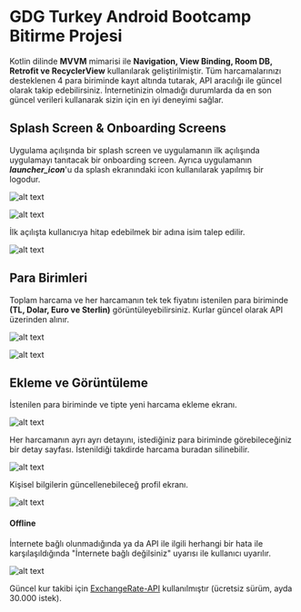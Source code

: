 # GDG Turkey Android Bootcamp Bitirme Projesi
Kotlin dilinde **MVVM** mimarisi ile **Navigation, View Binding, Room DB, Retrofit ve RecyclerView** kullanılarak geliştirilmiştir. Tüm harcamalarınızı desteklenen 4 para biriminde kayıt altında tutarak, API aracılığı ile güncel olarak takip edebilirsiniz. İnternetinizin olmadığı durumlarda da en son güncel verileri kullanarak sizin için en iyi deneyimi sağlar.

## Splash Screen & Onboarding Screens
Uygulama açılışında bir splash screen ve uygulamanın ilk açılışında uygulamayı tanıtacak bir onboarding screen. Ayrıca uygulamanın ***launcher_icon***'u da splash ekranındaki icon kullanılarak yapılmış bir logodur.

![alt text](images/splash_screen.jpg)

![alt text](images/onboarding_1.jpg)

İlk açılışta kullanıcıya hitap edebilmek bir adına isim talep edilir.

![alt text](images/onboarding_3.jpg)

## Para Birimleri
Toplam harcama ve her harcamanın tek tek fiyatını istenilen para biriminde **(TL, Dolar, Euro ve Sterlin)** görüntüleyebilirsiniz. Kurlar güncel olarak API üzerinden alınır.

![alt text](images/home_tl.jpg)

![alt text](images/home_euro.jpg)

## Ekleme ve Görüntüleme
İstenilen para biriminde ve tipte yeni harcama ekleme ekranı.

![alt text](images/create_screen.jpg)

Her harcamanın ayrı ayrı detayını, istediğiniz para biriminde görebileceğiniz bir detay sayfası. İstenildiği takdirde harcama buradan silinebilir.

![alt text](images/detail_screen.jpg)

Kişisel bilgilerin güncellenebileceğ profil ekranı.

![alt text](images/profile_screen.jpg)

#### Offline
İnternete bağlı olunmadığında ya da API ile ilgili herhangi bir hata ile karşılaşıldığında "İnternete bağlı değilsiniz" uyarısı ile kullanıcı uyarılır.

![alt text](images/no_connection.jpg)

Güncel kur takibi için [ExchangeRate-API](https://www.exchangerate-api.com/) kullanılmıştır (ücretsiz sürüm, ayda 30.000 istek).
